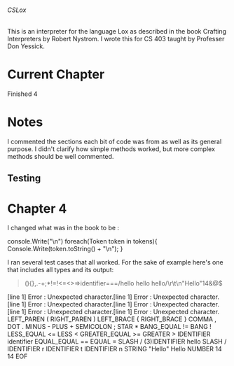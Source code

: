 ###### CSLox 

This is an interpreter for the language Lox as described in the book Crafting Interpreters by Robert Nystrom. I wrote this for CS 403 taught by Professer Don Yessick. 

# Current Chapter
Finished 4

# Notes

I commented the sections each bit of code was from as well as its general purpose. I didn't clarify how simple methods worked, but more complex methods should be well commented. 

## Testing

# Chapter 4

I changed what was in the book to be :

console.Write("\n")
foreach(Token token in tokens){
    Console.Write(token.toString() + "\n");
}

I ran several test cases that all worked. For the sake of example here's one that includes all types and its output:

> (){},.-+;*!=!<=<>=>identifier===/hello hello hello/\r\t\n"Hello"14&@$

[line 1] Error : Unexpected character.[line 1] Error : Unexpected character.[line 1] Error : Unexpected character.[line 1] Error : Unexpected character.[line 1] Error : Unexpected character.[line 1] Error : Unexpected character.
LEFT_PAREN ( 
RIGHT_PAREN ) 
LEFT_BRACE { 
RIGHT_BRACE } 
COMMA , 
DOT . 
MINUS - 
PLUS + 
SEMICOLON ; 
STAR * 
BANG_EQUAL != 
BANG ! 
LESS_EQUAL <= 
LESS < 
GREATER_EQUAL >= 
GREATER > 
IDENTIFIER identifier 
EQUAL_EQUAL == 
EQUAL = 
SLASH / 
(3)IDENTIFIER hello 
SLASH / 
IDENTIFIER r 
IDENTIFIER t 
IDENTIFIER n 
STRING "Hello" Hello
NUMBER 14 14
EOF  


